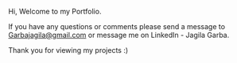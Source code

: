 Hi, Welcome to my Portfolio. 

If you have any questions or comments please send a message to Garbajagila@gmail.com or message me on LinkedIn - Jagila Garba. 

Thank you for viewing my projects :) 
